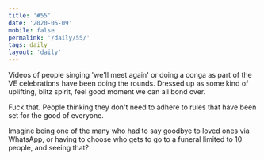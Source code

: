 ```yaml
---
title: '#55'
date: '2020-05-09'
mobile: false
permalink: '/daily/55/'
tags: daily
layout: 'daily'
---
```


Videos of people singing 'we'll meet again' or doing a conga as part of the VE celebrations have been doing the rounds. Dressed up as some kind of uplifting, blitz spirit, feel good moment we can all bond over.

Fuck that. People thinking they don't need to adhere to rules that have been set for the good of everyone.

Imagine being one of the many who had to say goodbye to loved ones via WhatsApp, or having to choose who gets to go to a funeral limited to 10 people, and seeing that?

